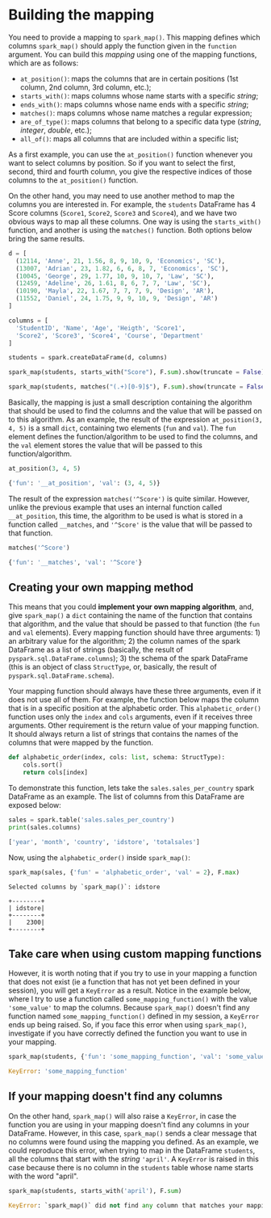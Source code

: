 # Building the mapping

You need to provide a mapping to `spark_map()`. This mapping defines which columns `spark_map()` should apply the function given in the `function` argument. You can build this *mapping* using one of the mapping functions, which are as follows:

- `at_position()`: maps the columns that are in certain positions (1st column, 2nd column, 3rd column, etc.);
- `starts_with()`: maps columns whose name starts with a specific *string*;
- `ends_with()`: maps columns whose name ends with a specific *string*;
- `matches()`: maps columns whose name matches a regular expression;
- `are_of_type()`: maps columns that belong to a specific data type (*string*, *integer*, *double*, etc.);
- `all_of()`: maps all columns that are included within a specific list;

As a first example, you can use the `at_position()` function whenever you want to select columns by position. So if you want to select the first, second, third and fourth column, you give the respective indices of those columns to the `at_position()` function.

On the other hand, you may need to use another method to map the columns you are interested in. For example, the `students` DataFrame has 4 Score columns (`Score1`, `Score2`, `Score3` and `Score4`), and we have two obvious ways to map all these columns. One way is using the `starts_with()` function, and another is using the `matches()` function. Both options below bring the same results.

```python
d = [
  (12114, 'Anne', 21, 1.56, 8, 9, 10, 9, 'Economics', 'SC'),
  (13007, 'Adrian', 23, 1.82, 6, 6, 8, 7, 'Economics', 'SC'),
  (10045, 'George', 29, 1.77, 10, 9, 10, 7, 'Law', 'SC'),
  (12459, 'Adeline', 26, 1.61, 8, 6, 7, 7, 'Law', 'SC'),
  (10190, 'Mayla', 22, 1.67, 7, 7, 7, 9, 'Design', 'AR'),
  (11552, 'Daniel', 24, 1.75, 9, 9, 10, 9, 'Design', 'AR')
]

columns = [
  'StudentID', 'Name', 'Age', 'Heigth', 'Score1',
  'Score2', 'Score3', 'Score4', 'Course', 'Department'
] 

students = spark.createDataFrame(d, columns)

spark_map(students, starts_with("Score"), F.sum).show(truncate = False)
```

```python
spark_map(students, matches("(.+)[0-9]$"), F.sum).show(truncate = False)
```


Basically, the mapping is just a small description containing the algorithm that should be used to find the columns and the value that will be passed on to this algorithm. As an example, the result of the expression `at_position(3, 4, 5)` is a small `dict`, containing two elements (`fun` and `val`). The `fun` element defines the function/algorithm to be used to find the columns, and the `val` element stores the value that will be passed to this function/algorithm.

```python
at_position(3, 4, 5)
```
```python
{'fun': '__at_position', 'val': (3, 4, 5)}
```

The result of the expression `matches('^Score')` is quite similar. However, unlike the previous example that uses an internal function called `__at_position`, this time, the algorithm to be used is what is stored in a function called `__matches`, and `'^Score'` is the value that will be passed to that function.

```python
matches('^Score')
```
```python
{'fun': '__matches', 'val': '^Score'}
```

## Creating your own mapping method

This means that you could **implement your own mapping algorithm**, and, give `spark_map()` a `dict` containing the name of the function that contains that algorithm, and the value that should be passed to that function (the `fun` and `val` elements). Every mapping function should have three arguments: 1) an arbitrary value for the algorithm; 2) the column names of the spark DataFrame as a list of strings (basically, the result of `pyspark.sql.DataFrame.columns`); 3) the schema of the spark DataFrame (this is an object of class `StructType`, or, basically, the result of `pyspark.sql.DataFrame.schema`). 

Your mapping function should always have these three arguments, even if it does not use all of them. For example, the function below maps the column that is in a specific position at the alphabetic order. This `alphabetic_order()` function uses only the `index` and `cols` arguments, even if it receives three arguments. Other requirement is the return value of your mapping function. It should always return a list of strings that contains the names of the columns that were mapped by the function.

```python
def alphabetic_order(index, cols: list, schema: StructType):
    cols.sort()
    return cols[index]
```

To demonstrate this function, lets take the `sales.sales_per_country` spark DataFrame as an example. The list of columns from this DataFrame are exposed below:

```python
sales = spark.table('sales.sales_per_country')
print(sales.columns)
```

```python
['year', 'month', 'country', 'idstore', 'totalsales']
```

Now, using the `alphabetic_order()` inside `spark_map()`:

```python
spark_map(sales, {'fun' = 'alphabetic_order', 'val' = 2}, F.max)
```

```
Selected columns by `spark_map()`: idstore

+--------+
| idstore|
+--------+
|    2300|
+--------+
```



## Take care when using custom mapping functions

However, it is worth noting that if you try to use in your mapping a function that does not exist (ie a function that has not yet been defined in your session), you will get a `KeyError` as a result. Notice in the example below, where I try to use a function called `some_mapping_function()` with the value `'some_value'` to map the columns. Because `spark_map()` doesn't find any function named `some_mapping_function()` defined in my session, a `KeyError` ends up being raised. So, if you face this error when using `spark_map()`, investigate if you have correctly defined the function you want to use in your mapping.

```python
spark_map(students, {'fun': 'some_mapping_function', 'val': 'some_value'}, F.sum)
```

```python
KeyError: 'some_mapping_function'
```

## If your mapping doesn't find any columns

On the other hand, `spark_map()` will also raise a `KeyError`, in case the function you are using in your mapping doesn't find any columns in your DataFrame. However, in this case, `spark_map()` sends a clear message that no columns were found using the mapping you defined. As an example, we could reproduce this error, when trying to map in the DataFrame `students`, all the columns that start with the *string* `'april'`. A `KeyError` is raised in this case because there is no column in the `students` table whose name starts with the word "april".

```python
spark_map(students, starts_with('april'), F.sum)
```
```python
KeyError: `spark_map()` did not find any column that matches your mapping!
```